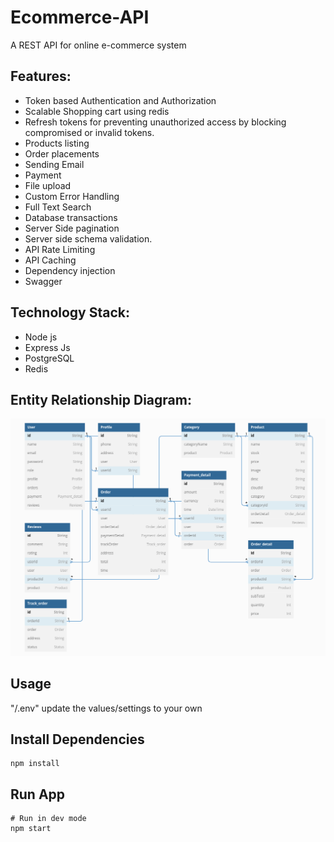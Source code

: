 # Ecommerce-API

A REST API for online e-commerce system

## Features:

- Token based Authentication and  Authorization
- Scalable Shopping cart using redis
- Refresh tokens for preventing unauthorized access by blocking compromised or invalid tokens.
- Products listing
- Order placements
- Sending Email
- Payment
- File upload
- Custom Error Handling
- Full Text Search
- Database transactions 
- Server Side pagination 
- Server side schema validation.
- API Rate Limiting
- API Caching
- Dependency injection
- Swagger

## Technology Stack:

- Node js
- Express Js
- PostgreSQL
- Redis

## Entity Relationship Diagram:

<img src="./public/erd.png" width="600" background-color="black"/>


## Usage

"/.env" update the values/settings to your own

## Install Dependencies

```
npm install
```

## Run App

```
# Run in dev mode
npm start

```